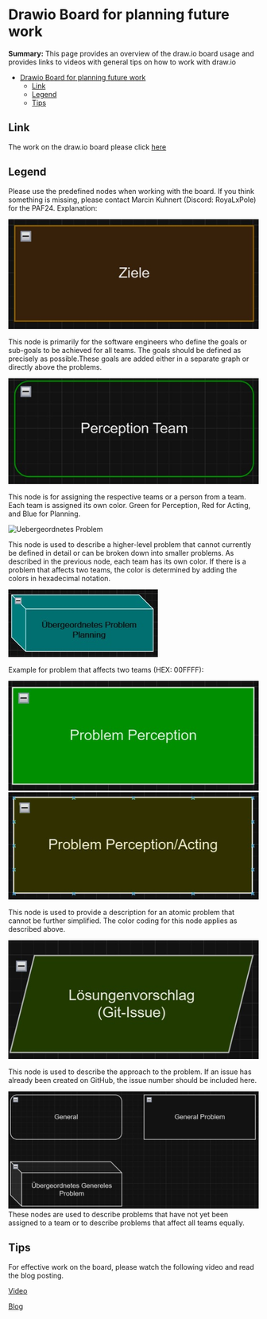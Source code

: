# Drawio Board for planning future work

**Summary:** This page provides an overview of the draw.io board usage and provides links to videos with general tips on how to work with draw.io

- [Drawio Board for planning future work](#drawio-board-for-planning-future-work)
    - [Link](#link)
    - [Legend](#legend)
    - [Tips](#tips)

## Link

The work on the draw.io board please click [here](https://drive.google.com/drive/folders/1dNyrnDdsj0m7kymDQUUqu2WinR4lQJpe)

## Legend

Please use the predefined nodes when working with the board. If you think something is missing, please contact Marcin Kuhnert (Discord: RoyaLxPole) for the PAF24.
Explanation:

![Ziele](../assets/research_assets/drawio_legend/Ziel.jpg)

This node is primarily for the software engineers who define the goals or sub-goals to be achieved for all teams. The goals should be defined as precisely as possible.These goals are added either in a separate graph or directly above the problems.


![Team](../assets/research_assets/drawio_legend/Team.jpg)

This node is for assigning the respective teams or a person from a team. Each team is assigned its own color. Green for Perception, Red for Acting, and Blue for Planning.

![Uebergeordnetes Problem](../assets/research_assets/drawio_legend/Übergeordnetes_Problem.jpg)

This node is used to describe a higher-level problem that cannot currently be defined in detail or can be broken down into smaller problems. As described in the previous node, each team has its own color. If there is a problem that affects two teams, the color is determined by adding the colors in hexadecimal notation.

![two teams prolbem](../assets/research_assets/drawio_legend/two_teams_problem.jpg)

Example for problem that affects two teams (HEX: 00FFFF):

![Problem](../assets/research_assets/drawio_legend/Problem.jpg)![gemeinsam](../assets/research_assets/drawio_legend/gemeinsames_Problem.jpg)

This node is used to provide a description for an atomic problem that cannot be further simplified. The color coding for this node applies as described above.

![Loesungs Vorschlag](../assets/research_assets/drawio_legend/Loesungs_Vorschlag.jpg)

This node is used to describe the approach to the problem. If an issue has already been created on GitHub, the issue number should be included here.

![generell](../assets/research_assets/drawio_legend/generell.jpg)
These nodes are used to describe problems that have not yet been assigned to a team or to describe problems that affect all teams equally.

## Tips

For effective work on the board, please watch the following video and read the blog posting.

[Video](https://www.google.com/search?q=draw.io+mind+map+tutorial&rlz=1C1VDKB_deDE929DE929&oq=draw+io+mind&gs_lcrp=EgZjaHJvbWUqCAgDEAAYFhgeMggIABBFGCcYOzIGCAEQRRg5MgcIAhAAGIAEMggIAxAAGBYYHjIICAQQABgWGB4yCAgFEAAYFhgeMgYIBhBFGDwyBggHEEUYPdIBCDgyNzBqMGo3qAIAsAIA&sourceid=chrome&ie=UTF-8#fpstate=ive&vld=cid:6448d106,vid:mooBFL_jhxg,st:0)

[Blog](https://drawio-app.com/blog/organization-charts-and-mind-maps-in-draw-io/)